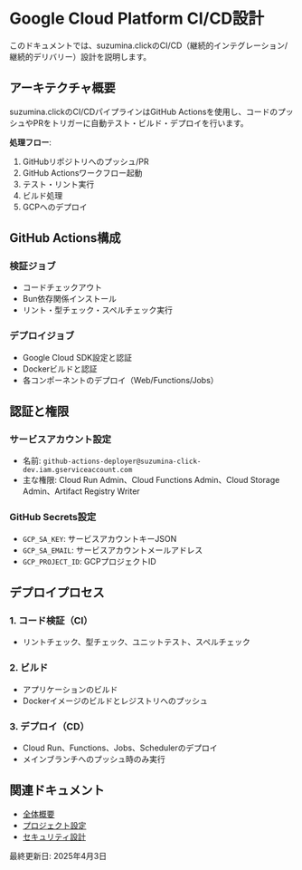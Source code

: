 # Google Cloud Platform CI/CD設計

このドキュメントでは、suzumina.clickのCI/CD（継続的インテグレーション/継続的デリバリー）設計を説明します。

## アーキテクチャ概要

suzumina.clickのCI/CDパイプラインはGitHub Actionsを使用し、コードのプッシュやPRをトリガーに自動テスト・ビルド・デプロイを行います。

**処理フロー**:

1. GitHubリポジトリへのプッシュ/PR
2. GitHub Actionsワークフロー起動
3. テスト・リント実行
4. ビルド処理
5. GCPへのデプロイ

## GitHub Actions構成

### 検証ジョブ

- コードチェックアウト
- Bun依存関係インストール
- リント・型チェック・スペルチェック実行

### デプロイジョブ

- Google Cloud SDK設定と認証
- Dockerビルドと認証
- 各コンポーネントのデプロイ（Web/Functions/Jobs）

## 認証と権限

### サービスアカウント設定

- 名前: `github-actions-deployer@suzumina-click-dev.iam.gserviceaccount.com`
- 主な権限: Cloud Run Admin、Cloud Functions Admin、Cloud Storage Admin、Artifact Registry Writer

### GitHub Secrets設定

- `GCP_SA_KEY`: サービスアカウントキーJSON
- `GCP_SA_EMAIL`: サービスアカウントメールアドレス
- `GCP_PROJECT_ID`: GCPプロジェクトID

## デプロイプロセス

### 1. コード検証（CI）

- リントチェック、型チェック、ユニットテスト、スペルチェック

### 2. ビルド

- アプリケーションのビルド
- Dockerイメージのビルドとレジストリへのプッシュ

### 3. デプロイ（CD）

- Cloud Run、Functions、Jobs、Schedulerのデプロイ
- メインブランチへのプッシュ時のみ実行

## 関連ドキュメント

- [全体概要](GCP_OVERVIEW.md)
- [プロジェクト設定](GCP_PROJECT_SETUP.md)
- [セキュリティ設計](GCP_SECURITY.md)

最終更新日: 2025年4月3日
